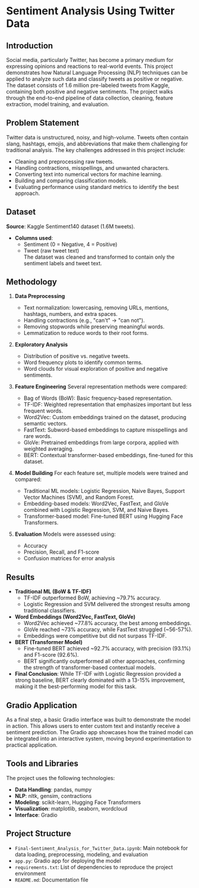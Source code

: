 # Sentiment Analysis Using Twitter Data

## Introduction
Social media, particularly Twitter, has become a primary medium for expressing opinions and reactions to real-world events. This project demonstrates how Natural Language Processing (NLP) techniques can be applied to analyze such data and classify tweets as positive or negative. The dataset consists of 1.6 million pre-labeled tweets from Kaggle, containing both positive and negative sentiments. The project walks through the end-to-end pipeline of data collection, cleaning, feature extraction, model training, and evaluation.

## Problem Statement
Twitter data is unstructured, noisy, and high-volume. Tweets often contain slang, hashtags, emojis, and abbreviations that make them challenging for traditional analysis. The key challenges addressed in this project include:
- Cleaning and preprocessing raw tweets.
- Handling contractions, misspellings, and unwanted characters.
- Converting text into numerical vectors for machine learning.
- Building and comparing classification models.
- Evaluating performance using standard metrics to identify the best approach.

## Dataset
**Source**: Kaggle Sentiment140 dataset (1.6M tweets).  
- **Columns used**:
  - Sentiment (0 = Negative, 4 = Positive)
  - Tweet (raw tweet text)  
The dataset was cleaned and transformed to contain only the sentiment labels and tweet text.

## Methodology
1. **Data Preprocessing**
   - Text normalization: lowercasing, removing URLs, mentions, hashtags, numbers, and extra spaces.
   - Handling contractions (e.g., "can't" → "can not").
   - Removing stopwords while preserving meaningful words.
   - Lemmatization to reduce words to their root forms.

2. **Exploratory Analysis**
   - Distribution of positive vs. negative tweets.
   - Word frequency plots to identify common terms.
   - Word clouds for visual exploration of positive and negative sentiments.

3. **Feature Engineering**
   Several representation methods were compared:
   - Bag of Words (BoW): Basic frequency-based representation.
   - TF-IDF: Weighted representation that emphasizes important but less frequent words.
   - Word2Vec: Custom embeddings trained on the dataset, producing semantic vectors.
   - FastText: Subword-based embeddings to capture misspellings and rare words.
   - GloVe: Pretrained embeddings from large corpora, applied with weighted averaging.
   - BERT: Contextual transformer-based embeddings, fine-tuned for this dataset.

4. **Model Building**
   For each feature set, multiple models were trained and compared:
   - Traditional ML models: Logistic Regression, Naive Bayes, Support Vector Machines (SVM), and Random Forest.
   - Embedding-based models: Word2Vec, FastText, and GloVe combined with Logistic Regression, SVM, and Naive Bayes.
   - Transformer-based model: Fine-tuned BERT using Hugging Face Transformers.

5. **Evaluation**
   Models were assessed using:
   - Accuracy
   - Precision, Recall, and F1-score
   - Confusion matrices for error analysis

## Results
- **Traditional ML (BoW & TF-IDF)**
  - TF-IDF outperformed BoW, achieving ~79.7% accuracy.
  - Logistic Regression and SVM delivered the strongest results among traditional classifiers.
- **Word Embeddings (Word2Vec, FastText, GloVe)**
  - Word2Vec achieved ~77.8% accuracy, the best among embeddings.
  - GloVe reached ~73% accuracy, while FastText struggled (~56-57%).
  - Embeddings were competitive but did not surpass TF-IDF.
- **BERT (Transformer Model)**
  - Fine-tuned BERT achieved ~92.7% accuracy, with precision (93.1%) and F1-score (92.6%).
  - BERT significantly outperformed all other approaches, confirming the strength of transformer-based contextual models.
- **Final Conclusion**: While TF-IDF with Logistic Regression provided a strong baseline, BERT clearly dominated with a 13-15% improvement, making it the best-performing model for this task.

## Gradio Application
As a final step, a basic Gradio interface was built to demonstrate the model in action. This allows users to enter custom text and instantly receive a sentiment prediction. The Gradio app showcases how the trained model can be integrated into an interactive system, moving beyond experimentation to practical application.

## Tools and Libraries
The project uses the following technologies:
- **Data Handling**: pandas, numpy
- **NLP**: nltk, gensim, contractions
- **Modeling**: scikit-learn, Hugging Face Transformers
- **Visualization**: matplotlib, seaborn, wordcloud
- **Interface**: Gradio

## Project Structure
- `Final-Sentiment_Analysis_for_Twitter_Data.ipynb`: Main notebook for data loading, preprocessing, modeling, and evaluation
- `app.py`: Gradio app for deploying the model
- `requirements.txt`: List of dependencies to reproduce the project environment
- `README.md`: Documentation file
